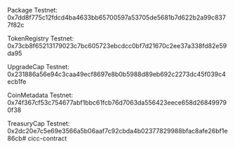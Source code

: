 Package
Testnet: 0x7dd8f775c12fdcd4ba4633bb65700597a53705de5681b7d622b2a99c8377f82c


TokenRegistry
Testnet: 0x73cb8f65213179023c7bc605723ebcdcc0bf7d21670c2ee37a338fd82e59da95

UpgradeCap
Testnet: 0x231886a56e94c3caa49ecf8697e8b0b5988d89eb692c2273dc45f039c4ecb1fe

CoinMetadata
Testnet: 0x74f367cf53c754677abf1bbc61fcb76d7063da556423eece658d268499790f38

TreasuryCap
Testnet: 0x2dc20e7c5e69e3566a5b06aaf7c92cbda4b02377829988bfac8afe26bf1e86cb# cicc-contract
